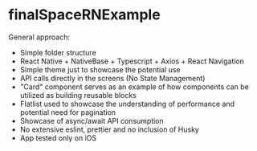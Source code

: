 # finalSpaceRNExample
General approach: 
- Simple folder structure
- React Native + NativeBase + Typescript + Axios + React Navigation 
- Simple theme just to showcase the potential use
- API calls directly in the screens (No State Management)
- "Card" component serves as an example of how components can be utilized as building reusable blocks
- Flatlist used to showcase the understanding of performance and potential need for pagination
- Showcase of async/await API consumption
- No extensive eslint, prettier and no inclusion of Husky
- App tested only on iOS 